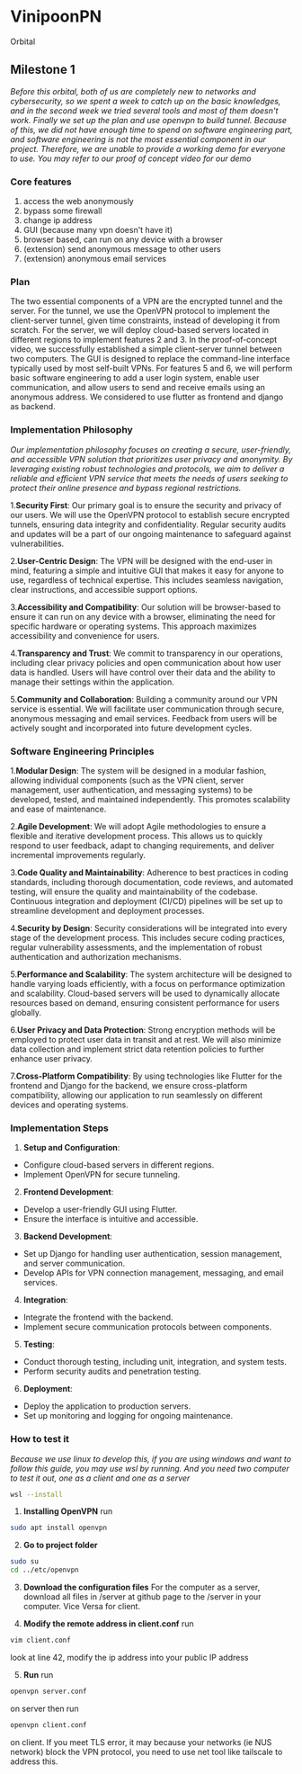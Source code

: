 # VinipoonPN
Orbital
## Milestone 1
*Before this orbital, both of us are completely new to networks and cybersecurity, so we spent a week to catch up on the basic knowledges, and in the second week we tried several tools and most of them doesn't work. Finally we set up the plan and use openvpn to build tunnel. Because of this, we did not have enough time to spend on software engineering part, and software engineering is not the most essential component in our project. Therefore, we are unable to provide a working demo for everyone to use. You may refer to our proof of concept video for our demo*

### Core features
1. access the web anonymously
2. bypass some firewall
3. change ip address
4. GUI (because many vpn doesn't have it)
5. browser based, can run on any device with a browser
6. (extension) send anonymous message to other users
7. (extension) anonymous email services
   

### Plan
The two essential components of a VPN are the encrypted tunnel and the server. For the tunnel, we use the OpenVPN protocol to implement the client-server tunnel, given time constraints, instead of developing it from scratch. For the server, we will deploy cloud-based servers located in different regions to implement features 2 and 3. In the proof-of-concept video, we successfully established a simple client-server tunnel between two computers. The GUI is designed to replace the command-line interface typically used by most self-built VPNs. For features 5 and 6, we will perform basic software engineering to add a user login system, enable user communication, and allow users to send and receive emails using an anonymous address. We considered to use flutter as frontend and django as backend.

### Implementation Philosophy
*Our implementation philosophy focuses on creating a secure, user-friendly, and accessible VPN solution that prioritizes user privacy and anonymity. By leveraging existing robust technologies and protocols, we aim to deliver a reliable and efficient VPN service that meets the needs of users seeking to protect their online presence and bypass regional restrictions.*

1.**Security First**: Our primary goal is to ensure the security and privacy of our users. We will use the OpenVPN protocol to establish secure encrypted tunnels, ensuring data integrity and confidentiality. Regular security audits and updates will be a part of our ongoing maintenance to safeguard against vulnerabilities.

2.**User-Centric Design**: The VPN will be designed with the end-user in mind, featuring a simple and intuitive GUI that makes it easy for anyone to use, regardless of technical expertise. This includes seamless navigation, clear instructions, and accessible support options.

3.**Accessibility and Compatibility**: Our solution will be browser-based to ensure it can run on any device with a browser, eliminating the need for specific hardware or operating systems. This approach maximizes accessibility and convenience for users.

4.**Transparency and Trust**: We commit to transparency in our operations, including clear privacy policies and open communication about how user data is handled. Users will have control over their data and the ability to manage their settings within the application.

5.**Community and Collaboration**: Building a community around our VPN service is essential. We will facilitate user communication through secure, anonymous messaging and email services. Feedback from users will be actively sought and incorporated into future development cycles.

### Software Engineering Principles
1.**Modular Design**: The system will be designed in a modular fashion, allowing individual components (such as the VPN client, server management, user authentication, and messaging systems) to be developed, tested, and maintained independently. This promotes scalability and ease of maintenance.

2.**Agile Development**: We will adopt Agile methodologies to ensure a flexible and iterative development process. This allows us to quickly respond to user feedback, adapt to changing requirements, and deliver incremental improvements regularly.

3.**Code Quality and Maintainability**: Adherence to best practices in coding standards, including thorough documentation, code reviews, and automated testing, will ensure the quality and maintainability of the codebase. Continuous integration and deployment (CI/CD) pipelines will be set up to streamline development and deployment processes.

4.**Security by Design**: Security considerations will be integrated into every stage of the development process. This includes secure coding practices, regular vulnerability assessments, and the implementation of robust authentication and authorization mechanisms.

5.**Performance and Scalability**: The system architecture will be designed to handle varying loads efficiently, with a focus on performance optimization and scalability. Cloud-based servers will be used to dynamically allocate resources based on demand, ensuring consistent performance for users globally.

6.**User Privacy and Data Protection**: Strong encryption methods will be employed to protect user data in transit and at rest. We will also minimize data collection and implement strict data retention policies to further enhance user privacy.

7.**Cross-Platform Compatibility**: By using technologies like Flutter for the frontend and Django for the backend, we ensure cross-platform compatibility, allowing our application to run seamlessly on different devices and operating systems.

### Implementation Steps
1. **Setup and Configuration**:
- Configure cloud-based servers in different regions.
- Implement OpenVPN for secure tunneling.

2. **Frontend Development**:
- Develop a user-friendly GUI using Flutter.
- Ensure the interface is intuitive and accessible.

3. **Backend Development**:
- Set up Django for handling user authentication, session management, and server communication.
- Develop APIs for VPN connection management, messaging, and email services.

4. **Integration**:
- Integrate the frontend with the backend.
- Implement secure communication protocols between components.

5. **Testing**:
- Conduct thorough testing, including unit, integration, and system tests.
- Perform security audits and penetration testing.

6. **Deployment**:
- Deploy the application to production servers.
- Set up monitoring and logging for ongoing maintenance.

### How to test it
*Because we use linux to develop this, if you are using windows and want to follow this guide, you may use wsl by running. And you need two computer to test it out, one as a client and one as a server*
```bash
wsl --install
```

1. **Installing OpenVPN**
run
```bash
sudo apt install openvpn
```

2. **Go to project folder**
```bash
sudo su
cd ../etc/openvpn
```

3. **Download the configuration files**
For the computer as a server, download all files in /server at github page to the /server in your computer. Vice Versa for client.

4. **Modify the remote address in client.conf**
run 
```bash
vim client.conf
```
look at line 42, modify the ip address into your public IP address

5. **Run**
run
```bash
openvpn server.conf
```
on server
then run 
```bash
openvpn client.conf
```
on client.
If you meet TLS error, it may because your networks (ie NUS network) block the VPN protocol, you need to use net tool like tailscale to address this.
